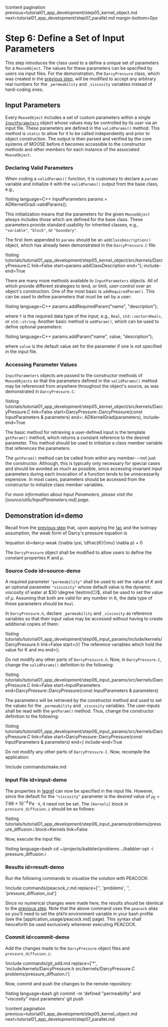!content pagination previous=tutorial01_app_development/step05_kernel_object.md
                    next=tutorial01_app_development/step07_parallel.md
                    margin-bottom=0px

# Step 6: Define a Set of Input Parameters

This step introduces the class used to a define a unique set of parameters for a `MooseObject`. The values for these parameters can be specified by users via input files. For the demonstration, the `DarcyPressure` class, which was created in the [previous step](tutorial01_app_development/step05_kernel_object.md#source-demo), will be modified to accept any arbitrary real numbers for the `_permeability` and `_viscosity` variables instead of hard-coding ones.

## Input Parameters

Every `MooseObject` includes a set of custom parameters within a single [`InputParameters`](framework/include/utils/InputParameters.h) object whose values may be controlled by its user via an input file. These parameters are defined in the `validParams()` method. This method is `static` to allow for it to be called independently and prior to object construction. The output is then parsed and verified by the core systems of MOOSE before it becomes accessible to the constructor methods and other members for each instance of the associated `MooseObject`.

### Declaring Valid Parameters

When coding a `validParams()` function, it is customary to declare a `params` variable and initialize it with the `validParams()` output from the base class, e.g.,

!listing language=C++
InputParameters params = ADKernelGrad::validParams();

This initialization means that the parameters for the given `MooseObject` always includes those which are defined for the base class. These parameters provide standard usability for inherited classes, e.g., `"variable"`, `"block"`, or `"boundary"`.

The first item appended to `params` should be an `addClassDescription()` object, which has already been demonstrated in the `DarcyPressure.C` file:

!listing tutorials/tutorial01_app_development/step05_kernel_object/src/kernels/DarcyPressure.C
         link=False
         start=params.addClassDescription
         end=");
         include-end=True

There are many more methods available to `InputParameters` objects. All of which provide different strategies to lend, or limit, user-control over an object's construction. One of the most basic is `addRequiredParam()`. This can be used to define parameters that *must* be set by a user:

!listing language=C++
params.addRequiredParam<T>("name", "description");

where `T` is the required data type of the input, e.g., `Real`, `std::vector<Real>`, or `std::string`. Another basic method is `addParam()`, which can be used to define optional parameters:

!listing language=C++
params.addParam<T>("name", value, "description");

where `value` is the default value set for the parameter if one is not specified in the input file.

### Accessing Parameter Values

`InputParameters` objects are passed to the constructor methods of `MooseObjects` so that the parameters defined in the `validParams()` method may be referenced from anywhere throughout the object's source, as was demonstrated in `DarcyPressure.C`:

!listing tutorials/tutorial01_app_development/step05_kernel_object/src/kernels/DarcyPressure.C
         link=False
         start=DarcyPressure::DarcyPressure(const InputParameters & parameters)
         end=: ADKernelGrad(parameters),
         include-end=True

The basic method for retrieving a user-defined input is the template `getParam()` method, which returns a constant reference to the desired parameter. This method should be used to initialize a class member variable that references the parameters.

The `getParam()` method can be called from within any member---not just the constructor. Although, this is typically only necessary for special cases and should be avoided as much as possible, since accessing invariant input parameters during each invocation of a function tends to be unnecessarily expensive. In most cases, parameters should be accessed from the constructor to initialize class member variables.

*For more information about Input Parameters, please visit the [source/utils/InputParameters.md] page.*

## Demonstration id=demo

Recall from the [previous step](tutorial01_app_development/step05_kernel_object.md#physics) that, upon applying the [!ac](BVP) and the isotropy assumption, the weak form of Darcy's pressure equation is

!equation id=darcy-weak
(\nabla \psi, \dfrac{K}{\mu} \nabla p) = 0

The `DarcyPressure` object shall be modified to allow users to define the constant properties $K$ and $\mu$.

### Source Code id=source-demo

A required parameter `"permeability"` shall be used to set the value of $K$ and an optional parameter `"viscosity"` whose default value is the dynamic viscosity of water at $30 \degree \textrm{C}$, shall be used to set the value of $\mu$. Assuming that both are valid for any number in $\mathbb{R}$, the data type of these parameters should be `Real`.

In `DarcyPressure.h`, declare `_permeability` and `_viscosity` as reference variables so that their input value may be accessed without having to create additional copies of them:

!listing tutorials/tutorial01_app_development/step06_input_params/include/kernels/DarcyPressure.h
         link=False
         start=/// The reference variables which hold the value for K and mu
         end=};

Do not modify any other parts of `DarcyPressure.h`. Now, in `DarcyPressure.C`, change the `validParams()` definition to the following:

!listing tutorials/tutorial01_app_development/step06_input_params/src/kernels/DarcyPressure.C
         link=False
         start=InputParameters
         end=DarcyPressure::DarcyPressure(const InputParameters & parameters)

The parameters will be retrieved by the constructor method and used to set the values for the `_permeability` and `_viscosity` variables. The user-inputs shall be read with the `getParam()` method. Thus, change the constructor definition to the following:

!listing tutorials/tutorial01_app_development/step06_input_params/src/kernels/DarcyPressure.C
         link=False
         start=DarcyPressure::DarcyPressure(const InputParameters & parameters)
         end=}
         include-end=True

Do not modify any other parts of `DarcyPressure.C`. Now, recompile the application:

!include commands/make.md

### Input File id=input-demo

The properties in [!eqref](darcy-weak) can now be specified in the input file. However, since the default for the `"viscosity"` parameter is the desired value of $\mu_{f} = 7.98 \times 10^{-4} \, \textrm{Pa} \cdot \textrm{s}$, it need not be set. The `[Kernels]` block in `pressure_diffusion.i` should be as follows:

!listing tutorials/tutorial01_app_development/step06_input_params/problems/pressure_diffusion.i
         block=Kernels
         link=False

Now, execute the input file:

!listing language=bash
cd ~/projects/babbler/problems
../babbler-opt -i pressure_diffusion.i

### Results id=result-demo

Run the following commands to visualize the solution with PEACOCK:

!include commands/peacock_r.md
         replace=['<d>', 'problems',
                  '<e>', 'pressure_diffusion_out']

Since no numerical changes were made here, the results should be identical to the [previous step](tutorial01_app_development/step05_kernel_object.md#result-demo). Note that the above command uses the `peacock` alias so you'll need to set the `$PATH` environment variable in your bash profile (see the [application_usage/peacock.md] page). This syntax shall henceforth be used exclusively whenever executing PEACOCK.

### Commit id=commit-demo

Add the changes made to the `DarcyPressure` object files and `pressure_diffusion.i`:

!include commands/git_add.md
         replace=['*', 'include/kernels/DarcyPressure.h src/kernels/DarcyPressure.C problems/pressure_diffusion.i']

Now, commit and push the changes to the remote repository:

!listing language=bash
git commit -m 'defined "permeability" and "viscosity" input parameters'
git push

!content pagination previous=tutorial01_app_development/step05_kernel_object.md
                    next=tutorial01_app_development/step07_parallel.md
